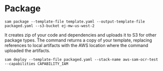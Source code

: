 # Package

`sam package --template-file template.yaml --output-template-file packaged.yaml --s3-bucket ej-mw-us-west-2`

It creates zip of your code and dependencies and uploads it to S3 for other package types. The command returns a copy of your template, replacing references to local artifacts with the AWS location where the command uploaded the artifacts.

`sam deploy --template-file packaged.yaml --stack-name aws-sam-ocr-test --capabilities CAPABILITY_IAM`
